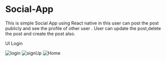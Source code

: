 # Social-App
This is simple Social App using React native in this user can post the post publicly and see the profile of other user . User can update the post,delete the post and create the post also.

UI Login

![login](https://user-images.githubusercontent.com/48593134/135772030-5338740f-322a-49b1-bce1-291f37a630ae.png)
![signUp](https://user-images.githubusercontent.com/48593134/135772080-601c132e-7d06-46cc-aae5-8d619262a7d4.png)
![Home](https://user-images.githubusercontent.com/48593134/135772150-6b350a43-0d2f-4e9a-a030-e729742a3aae.png)
 
